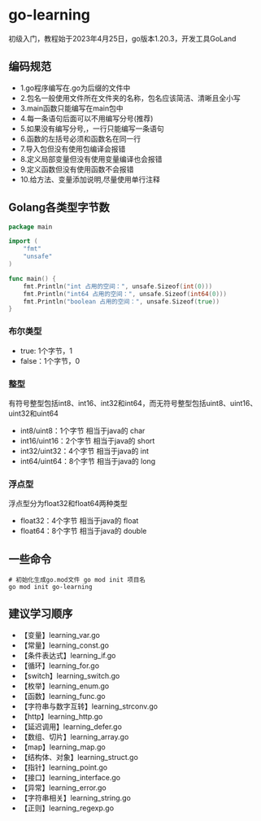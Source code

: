 # go-learning
初级入门，教程始于2023年4月25日，go版本1.20.3，开发工具GoLand

## 编码规范
- 1.go程序编写在.go为后缀的文件中
- 2.包名一般使用文件所在文件夹的名称，包名应该简洁、清晰且全小写
- 3.main函数只能编写在main包中
- 4.每一条语句后面可以不用编写分号(推荐)
- 5.如果没有编写分号,，一行只能编写一条语句
- 6.函数的左括号必须和函数名在同一行
- 7.导入包但没有使用包编译会报错
- 8.定义局部变量但没有使用变量编译也会报错
- 9.定义函数但没有使用函数不会报错
- 10.给方法、变量添加说明,尽量使用单行注释

## Golang各类型字节数
```go
package main

import (
	"fmt"
	"unsafe"
)

func main() {
	fmt.Println("int 占用的空间：", unsafe.Sizeof(int(0)))
	fmt.Println("int64 占用的空间：", unsafe.Sizeof(int64(0)))
	fmt.Println("boolean 占用的空间：", unsafe.Sizeof(true))
}
```
### 布尔类型
- true: 1个字节，1
- false：1个字节，0

### 整型
有符号整型包括int8、int16、int32和int64，而无符号整型包括uint8、uint16、uint32和uint64
- int8/uint8：1个字节     相当于java的 char
- int16/uint16：2个字节   相当于java的 short
- int32/uint32：4个字节   相当于java的 int
- int64/uint64：8个字节   相当于java的 long

### 浮点型
浮点型分为float32和float64两种类型
- float32：4个字节  相当于java的 float
- float64：8个字节  相当于java的 double

## 一些命令
```shell
# 初始化生成go.mod文件 go mod init 项目名
go mod init go-learning

```

## 建议学习顺序
- 【变量】learning_var.go
- 【常量】learning_const.go
- 【条件表达式】learning_if.go
- 【循环】learning_for.go
- 【switch】learning_switch.go  
- 【枚举】learning_enum.go
- 【函数】learning_func.go
- 【字符串与数字互转】learning_strconv.go
- 【http】learning_http.go
- 【延迟调用】learning_defer.go
- 【数组、切片】learning_array.go
- 【map】learning_map.go
- 【结构体、对象】learning_struct.go
- 【指针】learning_point.go
- 【接口】learning_interface.go
- 【异常】learning_error.go
- 【字符串相关】learning_string.go
- 【正则】learning_regexp.go
